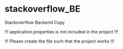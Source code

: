 # stackoverflow_BE
Stackoverflow Backend Copy

!!! application.properties is not included in the project !!!

!!! Please create the file such that the project works !!!
